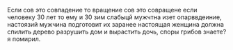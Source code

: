 Если сов это совпадение то вращение сов это совращене если человеку 30 лет то ему и 30 зим слабыцй мужчтна изет опарввдеиние, настоязий мужчина подготовит их заранее
настоящая женщина должна спилить дерево разрушить дом и вырастить дочь, споры грибов знаете? я помирил.


